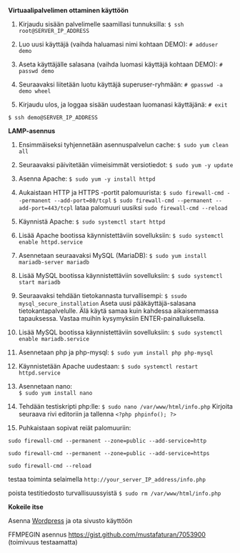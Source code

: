 **Virtuaalipalvelimen ottaminen käyttöön**

1. Kirjaudu sisään palvelimelle saamillasi tunnuksilla: 
```$ ssh root@SERVER_IP_ADDRESS```

2. Luo uusi käyttäjä (vaihda haluamasi nimi kohtaan DEMO): 
```# adduser demo```

3. Aseta käyttäjälle salasana (vaihda luomasi käyttäjä kohtaan DEMO): 
```# passwd demo```

4. Seuraavaksi liitetään luotu käyttäjä superuser-ryhmään: 
```# gpasswd -a demo wheel```

5. Kirjaudu ulos, ja loggaa sisään uudestaan luomanasi käyttäjänä: 
```# exit```

```$ ssh demo@SERVER_IP_ADDRESS```

**LAMP-asennus**

1. Ensimmäiseksi tyhjennetään asennuspalvelun cache: 
```$ sudo yum clean all```

2. Seuraavaksi päivitetään viimeisimmät versiotiedot: 
```$ sudo yum -y update```

3. Asenna Apache: 
```$ sudo yum -y install httpd```

4. Aukaistaan HTTP ja HTTPS -portit palomuurista: 
```$ sudo firewall-cmd --permanent --add-port=80/tcpl```
```$ sudo firewall-cmd --permanent --add-port=443/tcpl```
lataa palomuuri uusiksi
```sudo firewall-cmd --reload```

5. Käynnistä Apache: 
```$ sudo systemctl start httpd```

6. Lisää Apache bootissa käynnistettäviin sovelluksiin: 
```$ sudo systemctl enable httpd.service```

7. Asennetaan seuraavaksi MySQL (MariaDB): 
```$ sudo yum install mariadb-server mariadb```

8. Lisää MySQL bootissa käynnistettäviin sovelluksiin: 
```$ sudo systemctl start mariadb```

9. Seuraavaksi tehdään tietokannasta turvallisempi: 
```$ ssudo mysql_secure_installation```
Aseta uusi pääkäyttäjä-salasana tietokantapalvelulle. Älä käytä samaa kuin kahdessa aikaisemmassa tapauksessa. Vastaa muihin kysymyksiin ENTER-painalluksella.

10. Lisää MySQL bootissa käynnistettäviin sovelluksiin: 
```$ sudo systemctl enable mariadb.service```

11. Asennetaan php ja php-mysql: 
```$ sudo yum install php php-mysql```

12. Käynnistetään Apache uudestaan: 
```$ sudo systemctl restart httpd.service```

13. Asennetaan nano:  
```$ sudo yum install nano```

14. Tehdään testiskripti php:lle: 
  ```$ sudo nano /var/www/html/info.php```
  Kirjoita seuraava rivi editoriin ja tallenna
  ```<?php phpinfo(); ?>```

15. Puhkaistaan sopivat reiät palomuuriin: 

```sudo firewall-cmd --permanent --zone=public --add-service=http``` 

```sudo firewall-cmd --permanent --zone=public --add-service=https```

```sudo firewall-cmd --reload```

testaa toiminta selaimella ```http://your_server_IP_address/info.php```

poista testitiedosto turvallisuussyistä ```$ sudo rm /var/www/html/info.php```

**Kokeile itse**

Asenna [Wordpress](https://www.digitalocean.com/community/tutorials/how-to-install-wordpress-on-centos-7) ja ota sivusto käyttöön

FFMPEGIN asennus https://gist.github.com/mustafaturan/7053900 (toimivuus testaamatta)
